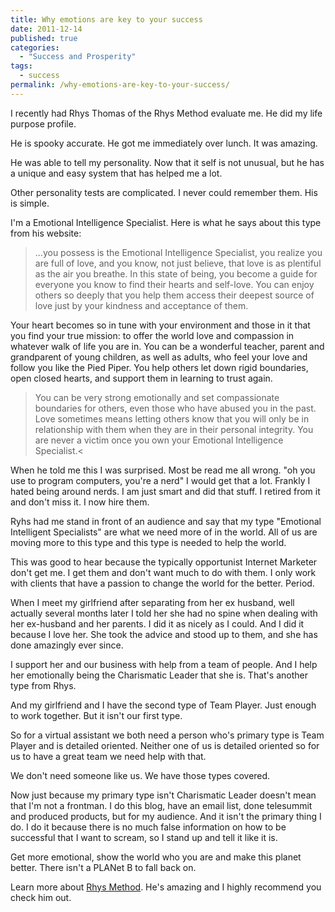 ```yaml
---
title: Why emotions are key to your success
date: 2011-12-14
published: true
categories:
  - "Success and Prosperity"
tags:
  - success
permalink: /why-emotions-are-key-to-your-success/
---
```

I recently had Rhys Thomas of the Rhys Method evaluate me. He did my life purpose profile.

He is spooky accurate. He got me immediately over lunch. It was amazing.

He was able to tell my personality. Now that it self is not unusual, but he has a unique and easy system that has helped me a lot.

Other personality tests are complicated. I never could remember them. His is simple.

I'm a Emotional Intelligence Specialist. Here is what he says about this type from his website:

>...you possess is the Emotional Intelligence Specialist, you realize you are full of love, and you know, not just believe, that love is as plentiful as the air you breathe. In this state of being, you become a guide for everyone you know to find their hearts and self-love. You can enjoy others so deeply that you help them access their deepest source of love just by your kindness and acceptance of them.

Your heart becomes so in tune with your environment and those in it that you find your true mission: to offer the world love and compassion in whatever walk of life you are in. You can be a wonderful teacher, parent and grandparent of young children, as well as adults, who feel your love and follow you like the Pied Piper. You help others let down rigid boundaries, open closed hearts, and support them in learning to trust again.

> You can be very strong emotionally and set compassionate boundaries for others, even those who have abused you in the past. Love sometimes means letting others know that you will only be in relationship with them when they are in their personal integrity. You are never a victim once you own your Emotional Intelligence Specialist.<

When he told me this I was surprised. Most be read me all wrong. "oh you use to program computers, you're a nerd" I would get that a lot. Frankly I hated being around nerds. I am just smart and did that stuff. I retired from it and don't miss it. I now hire them.

Ryhs had me stand in front of an audience and say that my type "Emotional Intelligent Specialists" are what we need more of in the world. All of us are moving more to this type and this type is needed to help the world.

This was good to hear because the typically opportunist Internet Marketer don't get me. I get them and don't want much to do with them. I only work with clients that have a passion to change the world for the better. Period.

When I meet my girlfriend after separating from her ex husband, well actually several months later I told her she had no spine when dealing with her ex-husband and her parents. I did it as nicely as I could. And I did it because I love her. She took the advice and stood up to them, and she has done amazingly ever since.

I support her and our business with help from a team of people. And I help her emotionally being the Charismatic Leader that she is. That's another type from Rhys.

And my girlfriend and I have the second type of Team Player. Just enough to work together. But it isn't our first type.

So for a virtual assistant we both need a person who's primary type is Team Player and is detailed oriented. Neither one of us is detailed oriented so for us to have a great team we need help with that.

We don't need someone like us. We have those types covered.

Now just because my primary type isn't Charismatic Leader doesn't mean that I'm not a frontman. I do this blog, have an email list, done telesummit and produced products, but for my audience. And it isn't the primary thing I do. I do it because there is no much false information on how to be successful that I want to scream, so I stand up and tell it like it is.

Get more emotional, show the world who you are and make this planet better. There isn't a PLANet B to fall back on.

Learn more about [Rhys Method](http://rhysmethod.com). He's amazing and I highly recommend you check him out.</p>
